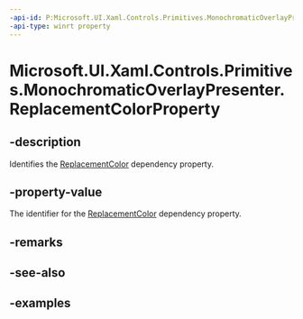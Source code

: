 ```yaml
---
-api-id: P:Microsoft.UI.Xaml.Controls.Primitives.MonochromaticOverlayPresenter.ReplacementColorProperty
-api-type: winrt property
---
```


# Microsoft.UI.Xaml.Controls.Primitives.MonochromaticOverlayPresenter.ReplacementColorProperty

<!--
public static Windows.UI.Xaml.DependencyProperty ReplacementColorProperty { get; }
-->


## -description

Identifies the [ReplacementColor](monochromaticoverlaypresenter_replacementcolor.md) dependency property.

## -property-value

The identifier for the [ReplacementColor](monochromaticoverlaypresenter_replacementcolor.md) dependency property.

## -remarks

## -see-also

## -examples


